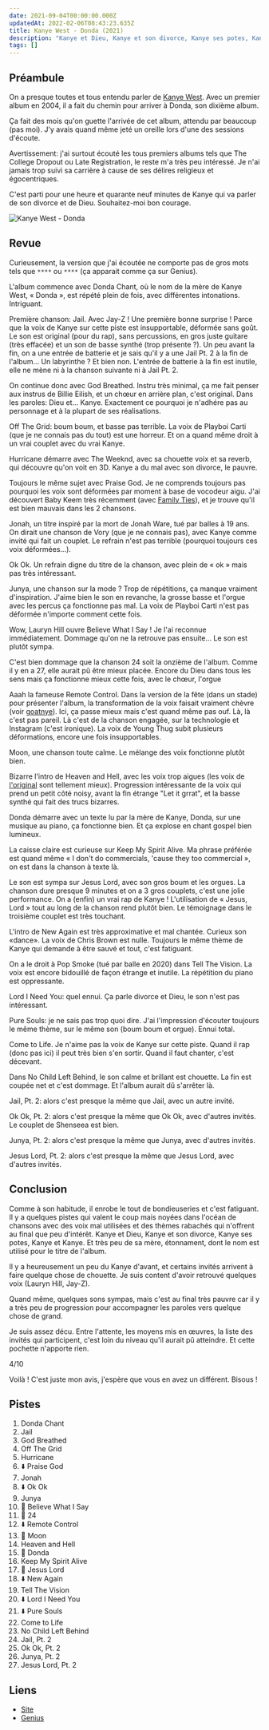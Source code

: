 ```yaml
---
date: 2021-09-04T00:00:00.000Z
updatedAt: 2022-02-06T08:43:23.635Z
title: Kanye West - Donda (2021)
description: "Kanye et Dieu, Kanye et son divorce, Kanye ses potes, Kanye et Kanye."
tags: []
---
```


## Préambule

On a presque toutes et tous entendu parler de [Kanye West](https://fr.wikipedia.org/wiki/Kanye_West). Avec un premier album en 2004, il a fait du chemin pour arriver à Donda, son dixième album.

Ça fait des mois qu'on guette l'arrivée de cet album, attendu par beaucoup (pas moi). J'y avais quand même jeté un oreille lors d'une des sessions d'écoute.

Avertissement: j'ai surtout écouté les tous premiers albums tels que The College Dropout ou Late Registration, le reste m'a très peu intéressé. Je n'ai jamais trop suivi sa carrière à cause de ses délires religieux et égocentriques.

C'est parti pour une heure et quarante neuf minutes de Kanye qui va parler de son divorce et de Dieu. Souhaitez-moi bon courage.

![Kanye West - Donda](/assets/contentful/7AmxWzuI8Mn3JwCPTwLEOc/920f8e0862f5231786ebe5df27059e5c/donda.png)

## Revue

Curieusement, la version que j'ai écoutée ne comporte pas de gros mots tels que `****` ou `****` (ça apparait comme ça sur Genius).

L'album commence avec Donda Chant, où le nom de la mère de Kanye West, « Donda », est répété plein de fois, avec différentes intonations. Intriguant.

Première chanson: Jail. Avec Jay-Z ! Une première bonne surprise ! Parce que la voix de Kanye sur cette piste est insupportable, déformée sans goût. Le son est original (pour du rap), sans percussions, en gros juste guitare (très effacée) et un son de basse synthé (trop présente ?). Un peu avant la fin, on a une entrée de batterie et je sais qu'il y a une Jail Pt. 2 à la fin de l'album... Un labyrinthe ? Et bien non. L'entrée de batterie à la fin est inutile, elle ne mène ni à la chanson suivante ni à Jail Pt. 2.

On continue donc avec God Breathed. Instru très minimal, ça me fait penser aux instrus de Billie Eilish, et un chœur en arrière plan, c'est original. Dans les paroles: Dieu et... Kanye. Exactement ce pourquoi je n'adhére pas au personnage et à la plupart de ses réalisations.

Off The Grid: boum boum, et basse pas terrible. La voix de Playboi Carti (que je ne connais pas du tout) est une horreur. Et on a quand même droit à un vrai couplet avec du vrai Kanye.

Hurricane démarre avec The Weeknd, avec sa chouette voix et sa reverb, qui découvre qu'on voit en 3D. Kanye a du mal avec son divorce, le pauvre.

Toujours le même sujet avec Praise God. Je ne comprends toujours pas pourquoi les voix sont déformées par moment à base de vocodeur aigu. J'ai découvert Baby Keem très récemment (avec [Family Ties](https://www.youtube.com/watch?v=v6HBZC9pZHQ)), et je trouve qu'il est bien mauvais dans les 2 chansons.

Jonah, un titre inspiré par la mort de Jonah Ware, tué par balles à 19 ans. On dirait une chanson de Vory (que je ne connais pas), avec Kanye comme invité qui fait un couplet. Le refrain n'est pas terrible (pourquoi toujours ces voix déformées...).

Ok Ok. Un refrain digne du titre de la chanson, avec plein de « ok » mais pas très intéressant.

Junya, une chanson sur la mode ? Trop de répétitions, ça manque vraiment d'inspiration. J'aime bien le son en revanche, la grosse basse et l'orgue avec les percus ça fonctionne pas mal. La voix de Playboi Carti n'est pas déformée n'importe comment cette fois.

Wow, Lauryn Hill ouvre Believe What I Say ! Je l'ai reconnue immédiatement. Dommage qu'on ne la retrouve pas ensuite... Le son est plutôt sympa.

C'est bien dommage que la chanson 24 soit la onzième de l'album. Comme il y en a 27, elle aurait pû être mieux placée. Encore du Dieu dans tous les sens mais ça fonctionne mieux cette fois, avec le chœur, l'orgue

Aaah la fameuse Remote Control. Dans la version de la fête (dans un stade) pour présenter l'album, la transformation de la voix faisait vraiment chèvre (voir [goatnye](https://ehret.me/badidon)). Ici, ça passe mieux mais c'est quand même pas ouf. Là, là c'est pas pareil. Là c'est de la chanson engagée, sur la technologie et Instagram (c'est ironique). La voix de Young Thug subit plusieurs déformations, encore une fois insupportables.

Moon, une chanson toute calme. Le mélange des voix fonctionne plutôt bien.

Bizarre l'intro de Heaven and Hell, avec les voix trop aigues (les voix de [l'original](https://www.youtube.com/watch?v=n6EIxvjkdMM) sont tellement mieux). Progression intéressante de la voix qui prend un petit côté noisy, avant la fin étrange "Let it grrat", et la basse synthé qui fait des trucs bizarres.

Donda démarre avec un texte lu par la mère de Kanye, Donda, sur une musique au piano, ça fonctionne bien. Et ça explose en chant gospel bien lumineux.

La caisse claire est curieuse sur Keep My Spirit Alive. Ma phrase préférée est quand même « I don't do commercials, 'cause they too commercial », on est dans la chanson à texte là.

Le son est sympa sur Jesus Lord, avec son gros boum et les orgues. La chanson dure presque 9 minutes et on a 3 gros couplets, c'est une jolie performance. On a (enfin) un vrai rap de Kanye ! L'utilisation de « Jesus, Lord » tout au long de la chanson rend plutôt bien. Le témoignage dans le troisième couplet est très touchant.

L'intro de New Again est très approximative et mal chantée. Curieux son «dance». La voix de Chris Brown est nulle. Toujours le même thème de Kanye qui demande à être sauvé et tout, c'est fatiguant.

On a le droit à Pop Smoke (tué par balle en 2020) dans Tell The Vision. La voix est encore bidouillé de façon étrange et inutile. La répétition du piano est oppressante.

Lord I Need You: quel ennui. Ça parle divorce et Dieu, le son n'est pas intéressant.

Pure Souls: je ne sais pas trop quoi dire. J'ai l'impression d'écouter toujours le même thème, sur le même son (boum boum et orgue). Ennui total.

Come to Life. Je n'aime pas la voix de Kanye sur cette piste. Quand il rap (donc pas ici) il peut très bien s'en sortir. Quand il faut chanter, c'est décevant.

Dans No Child Left Behind, le son calme et brillant est chouette. La fin est coupée net et c'est dommage. Et l'album aurait dû s'arrêter là.

Jail, Pt. 2: alors c'est presque la même que Jail, avec un autre invité.

Ok Ok, Pt. 2: alors c'est presque la même que Ok Ok, avec d'autres invités. Le couplet de Shenseea est bien.

Junya, Pt. 2: alors c'est presque la même que Junya, avec d'autres invités.

Jesus Lord, Pt. 2: alors c'est presque la même que Jesus Lord, avec d'autres invités.

## Conclusion

Comme à son habitude, il enrobe le tout de bondieuseries et c'est fatiguant. Il y a quelques pistes qui valent le coup mais noyées dans l'océan de chansons avec des voix mal utilisées et des thèmes rabachés qui n'offrent au final que peu d'intérêt. Kanye et Dieu, Kanye et son divorce, Kanye ses potes, Kanye et Kanye. Et très peu de sa mère, étonnament, dont le nom est utilisé pour le titre de l'album.

Il y a heureusement un peu du Kanye d'avant, et certains invités arrivent à faire quelque chose de chouette. Je suis content d'avoir retrouvé quelques voix (Lauryn Hill, Jay-Z).

Quand même, quelques sons sympas, mais c'est au final très pauvre car il y a très peu de progression pour accompagner les paroles vers quelque chose de grand.

Je suis assez décu. Entre l'attente, les moyens mis en œuvres, la liste des invités qui participent, c'est loin du niveau qu'il aurait pû atteindre. Et cette pochette n'apporte rien.

4/10

Voilà ! C'est juste mon avis, j'espère que vous en avez un différent. Bisous !

## Pistes

1. Donda Chant
2. Jail
3. God Breathed
4. Off The Grid
5. Hurricane
6. ⬇️ Praise God
7. Jonah
8. ⬇️ Ok Ok
9. Junya
10. 💖 Believe What I Say
11. 💖 24
12. ⬇️ Remote Control
13. 💖 Moon
14. Heaven and Hell
15. 💖 Donda
16. Keep My Spirit Alive
17. 💖 Jesus Lord
18. ⬇️ New Again
19. Tell The Vision
20. ⬇️ Lord I Need You
21. ⬇️ Pure Souls
22. Come to Life
23. No Child Left Behind
24. Jail, Pt. 2
25. Ok Ok, Pt. 2
26. Junya, Pt. 2
27. Jesus Lord, Pt. 2

## Liens

- [Site](https://www.kanyewest.com/)
- [Genius](https://genius.com/albums/Kanye-west/Donda)
